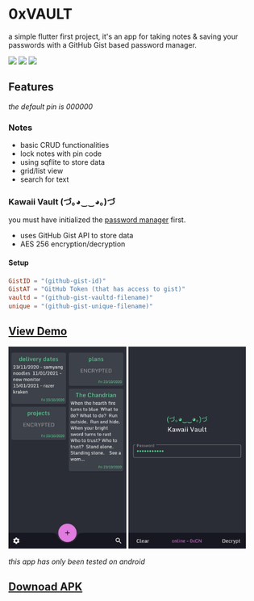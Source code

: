 # 0xVAULT
a simple flutter first project, it's an app for taking notes & saving your passwords with a GitHub Gist based password manager.

<img src="https://img.shields.io/badge/0xVAULT-1.0.0-pink"/>  <img src="https://img.shields.io/badge/Flutter-1.17-lightblue"/>  <img src="https://img.shields.io/badge/Kawaii Vault-1.0.0-green"/>

## Features
*the default pin is 000000*

### Notes
- basic CRUD functionalities
- lock notes with pin code
- using sqflite to store data
- grid/list view
- search for text

### Kawaii Vault (づ｡◕‿‿◕｡)づ
you must have initialized the [password manager](https://github.com/0xCN/kawaii-vault) first.
- uses GitHub Gist API to store data
- AES 256 encryption/decryption
#### Setup
```toml
GistID = "(github-gist-id)"
GistAT = "GitHub Token (that has access to gist)"
vaultd = "(github-gist-vaultd-filename)"
unique = "(github-gist-unique-filename)"
```

## [View Demo](https://www.youtube.com/watch?v=YMaDtI__OQE)
<img src="https://github.com/0xCN/0xVAULT/blob/main/assets/images/screenshot.jpg" height="400"/>  <img src="https://github.com/0xCN/0xVAULT/blob/main/assets/images/screenshot2.jpg" height="400"/>

*this app has only been tested on android*
## [Downoad APK](https://github.com/0xCN/0xVAULT/releases/)
